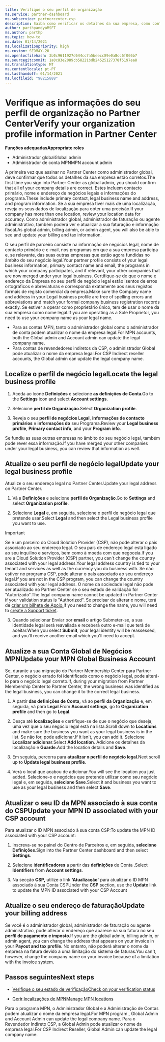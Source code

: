```yaml
---
title: Verifique o seu perfil de organização
ms.service: partner-dashboard
ms.subservice: partnercenter-csp
description: Saiba como verificar os detalhes da sua empresa, como contacto primário, endereço e informações do programa. Também pode atualizar os seus endereços legais e de faturação.
author: parthpandyaMSFT
ms.author: parthp
ms.topic: how-to
ms.date: 01/14/2021
ms.localizationpriority: high
ms.custom: SEOMAY.20
ms.openlocfilehash: 3b0c9611927d644cc7a5beecc89e0a8cc6f066b7
ms.sourcegitcommit: 1a0c83e2089cb58221bdb24525127378f5197ea8
ms.translationtype: MT
ms.contentlocale: pt-PT
ms.lasthandoff: 01/14/2021
ms.locfileid: "98215888"
---
```

# <a name="verify-your-organization-profile-information-in-partner-center"></a><span data-ttu-id="e34e2-104">Verifique as informações do seu perfil de organização no Partner Center</span><span class="sxs-lookup"><span data-stu-id="e34e2-104">Verify your organization profile information in Partner Center</span></span>

<span data-ttu-id="e34e2-105">**Funções adequadas**</span><span class="sxs-lookup"><span data-stu-id="e34e2-105">**Appropriate roles**</span></span>

- <span data-ttu-id="e34e2-106">Administrador global</span><span class="sxs-lookup"><span data-stu-id="e34e2-106">Global admin</span></span>
- <span data-ttu-id="e34e2-107">Administrador de conta MPN</span><span class="sxs-lookup"><span data-stu-id="e34e2-107">MPN account admin</span></span>

<span data-ttu-id="e34e2-108">A primeira vez que assinar no Partner Center como administrador global, deve confirmar que todos os detalhes da sua empresa estão corretos.</span><span class="sxs-lookup"><span data-stu-id="e34e2-108">The first time you sign into Partner Center as global admin, you should confirm that all of your company details are correct.</span></span> <span data-ttu-id="e34e2-109">Estes incluem contacto primário, nome e endereço de negócios legais e informações do programa.</span><span class="sxs-lookup"><span data-stu-id="e34e2-109">These include primary contact, legal business name and address, and program information.</span></span> <span data-ttu-id="e34e2-110">Se a sua empresa tiver mais de uma localização, reveja os seus dados de localização para obter uma precisão.</span><span class="sxs-lookup"><span data-stu-id="e34e2-110">If your company has more than one location, review your location data for accuracy.</span></span> <span data-ttu-id="e34e2-111">Como administrador global, administrador de faturação ou agente administrativo, também poderá ver e atualizar a sua faturação e informação fiscal.</span><span class="sxs-lookup"><span data-stu-id="e34e2-111">As global admin, billing admin, or admin agent, you will also be able to see and update your billing and tax information.</span></span>

<span data-ttu-id="e34e2-112">O seu perfil de parceiro consiste na informação de negócios legal, nome de contacto primário e e-mail, nos programas em que a sua empresa participa e, se relevante, das suas outras empresas que estão agora fundidas no âmbito do seu negócio legal.</span><span class="sxs-lookup"><span data-stu-id="e34e2-112">Your partner profile consists of your legal business information, primary contact name and email, the programs in which your company participates, and if relevant, your other companies that are now merged under your legal business.</span></span> <span data-ttu-id="e34e2-113">Certifique-se de que o nome e endereço da Empresa no seu perfil de negócio legal estão isentos de erros ortográficos e abreviaturas e corresponda exatamente aos seus registos formais de registo comercial da empresa.</span><span class="sxs-lookup"><span data-stu-id="e34e2-113">Make sure the Company name and address in your Legal business profile are free of spelling errors and abbreviations and match your formal company business registration records exactly.</span></span> <span data-ttu-id="e34e2-114">Se estiver a operar como proprietário único, tem de usar o nome da sua empresa como nome legal.</span><span class="sxs-lookup"><span data-stu-id="e34e2-114">If you are operating as a Sole Proprietor, you need to use your company name as your legal name.</span></span>

- <span data-ttu-id="e34e2-115">Para as contas MPN, tanto o administrador global como o administrador de conta podem atualizar o nome da empresa legal.</span><span class="sxs-lookup"><span data-stu-id="e34e2-115">For MPN accounts, both the Global admin and Account admin can update the legal company name.</span></span>
- <span data-ttu-id="e34e2-116">Para contas de revendedores indiretos da CSP, o administrador Global pode atualizar o nome da empresa legal.</span><span class="sxs-lookup"><span data-stu-id="e34e2-116">For CSP Indirect reseller accounts, the Global admin can update the legal company name.</span></span> 

## <a name="locate-the-legal-business-profile"></a><span data-ttu-id="e34e2-117">Localize o perfil de negócio legal</span><span class="sxs-lookup"><span data-stu-id="e34e2-117">Locate the legal business profile</span></span>

1. <span data-ttu-id="e34e2-118">Aceda ao ícone **Definições** e selecione **as definições de Conta**.</span><span class="sxs-lookup"><span data-stu-id="e34e2-118">Go to the **Settings** icon and select **Account settings**.</span></span>
 
1. <span data-ttu-id="e34e2-119">Selecione **perfil de Organização**.</span><span class="sxs-lookup"><span data-stu-id="e34e2-119">Select **Organization profile**.</span></span> 

2. <span data-ttu-id="e34e2-120">Reveja o seu **perfil de negócios Legal,** **informações de contacto primários** e **informações do** seu Programa.</span><span class="sxs-lookup"><span data-stu-id="e34e2-120">Review your **Legal business profile**, **Primary contact info**, and your **Program info**.</span></span>

<span data-ttu-id="e34e2-121">Se fundiu as suas outras empresas no âmbito do seu negócio legal, também pode rever essa informação.</span><span class="sxs-lookup"><span data-stu-id="e34e2-121">If you have merged your other companies under your legal business, you can review that information as well.</span></span> 

## <a name="update-your-legal-business-profile"></a><span data-ttu-id="e34e2-122">Atualize o seu perfil de negócio legal</span><span class="sxs-lookup"><span data-stu-id="e34e2-122">Update your legal business profile</span></span>

<span data-ttu-id="e34e2-123">Atualize o seu endereço legal no Partner Center.</span><span class="sxs-lookup"><span data-stu-id="e34e2-123">Update your legal address on Partner Center.</span></span>

1. <span data-ttu-id="e34e2-124">Vá a **Definições** e selecione **perfil de Organização**.</span><span class="sxs-lookup"><span data-stu-id="e34e2-124">Go to **Settings** and select **Organization profile**.</span></span>


2. <span data-ttu-id="e34e2-125">Selecione **Legal**  e, em seguida, selecione o perfil de negócio legal que pretende usar.</span><span class="sxs-lookup"><span data-stu-id="e34e2-125">Select **Legal**  and then select the Legal business profile you want to use.</span></span>

>[!Important]
><span data-ttu-id="e34e2-126">Se é um parceiro do Cloud Solution Provider (CSP), não pode alterar o país associado ao seu endereço legal. O seu país de endereço legal está ligado ao seu inquilino e serviços, bem como à moeda com que negoceia.</span><span class="sxs-lookup"><span data-stu-id="e34e2-126">If you are a Cloud Solution Provider (CSP) partner, you can't change the country associated with your legal address.Your legal address country is tied to your tenant and services as well as the currency you do business with.</span></span> <span data-ttu-id="e34e2-127">Se não estiver no programa CSP, pode alterar o país associado ao seu endereço legal.</span><span class="sxs-lookup"><span data-stu-id="e34e2-127">If you are not in the CSP program, you can change the country associated with your legal address.</span></span> <span data-ttu-id="e34e2-128">O nome da sociedade legal não pode ser atualizado no Partner Center se o seu estado de validação for "Autorizado".</span><span class="sxs-lookup"><span data-stu-id="e34e2-128">The legal company name cannot be updated in Partner Center if your validation status is "Authorized".</span></span> <span data-ttu-id="e34e2-129">Se precisar de alterar o nome, terá de [criar um bilhete de Apoio.](https://partner.microsoft.com/dashboard/support/servicerequests/create?stage=2&topicid=eb74583c-61b3-2124-bffc-00920e0ae772)</span><span class="sxs-lookup"><span data-stu-id="e34e2-129">If you need to change the name, you will need to [create a Support ticket](https://partner.microsoft.com/dashboard/support/servicerequests/create?stage=2&topicid=eb74583c-61b3-2124-bffc-00920e0ae772).</span></span>

3. <span data-ttu-id="e34e2-130">Quando selecionar Enviar por **email** o artigo Submeter-se, a sua identidade legal será reavaliada e receberá outro e-mail que terá de aceitar.</span><span class="sxs-lookup"><span data-stu-id="e34e2-130">When you select **Submit**, your legal identity will be reassessed, and you'll receive another email which you'll need to accept.</span></span>

## <a name="update-your-mpn-global-business-account"></a><span data-ttu-id="e34e2-131">Atualize a sua Conta Global de Negócios MPN</span><span class="sxs-lookup"><span data-stu-id="e34e2-131">Update your MPN Global Business Account</span></span>

<span data-ttu-id="e34e2-132">Se, durante a sua migração do Partner Membership Center para Partner Center, o negócio errado foi identificado como o negócio legal, pode alterá-lo para o negócio legal correto.</span><span class="sxs-lookup"><span data-stu-id="e34e2-132">If, during your migration from Partner Membership Center to Partner Center, the wrong business was identified as the legal business, you can change it to the correct legal business.</span></span>

1. <span data-ttu-id="e34e2-133">A partir **das definições de Conta,** vá ao **perfil da Organização** e, em seguida, vá para **Legal**.</span><span class="sxs-lookup"><span data-stu-id="e34e2-133">From **Account settings**, go to **Organization profile** and then go to **Legal**.</span></span>

1.  <span data-ttu-id="e34e2-134">Desça até **localizações** e certifique-se de que o negócio que deseja, uma vez que o seu negócio legal está na lista.</span><span class="sxs-lookup"><span data-stu-id="e34e2-134">Scroll down to **Locations** and make sure the business you want as your legal business is in the list.</span></span> <span data-ttu-id="e34e2-135">Se não for, pode adicionar.</span><span class="sxs-lookup"><span data-stu-id="e34e2-135">If it isn't, you can add it.</span></span> <span data-ttu-id="e34e2-136">Selecione **Localizar adicionar**.</span><span class="sxs-lookup"><span data-stu-id="e34e2-136">Select **Add location**.</span></span> <span data-ttu-id="e34e2-137">Adicione os detalhes da localização e **Guarde.**</span><span class="sxs-lookup"><span data-stu-id="e34e2-137">Add the location details and **Save**.</span></span>

2. <span data-ttu-id="e34e2-138">Em seguida, percorra para **atualizar o perfil de negócio legal**.</span><span class="sxs-lookup"><span data-stu-id="e34e2-138">Next scroll up to **Update legal business profile**.</span></span>

3. <span data-ttu-id="e34e2-139">Verá o local que acabou de adicionar.</span><span class="sxs-lookup"><span data-stu-id="e34e2-139">You will see the location you just added.</span></span> <span data-ttu-id="e34e2-140">Selecione-o e negócios que pretende utilizar como seu negócio legal e, em seguida, **selecione Save**.</span><span class="sxs-lookup"><span data-stu-id="e34e2-140">Select it and business you want to use as your legal business and then select **Save**.</span></span>

## <a name="update-your-mpn-id-associated-with-your-csp-account"></a><span data-ttu-id="e34e2-141">Atualizar o seu ID da MPN associado à sua conta do CSP</span><span class="sxs-lookup"><span data-stu-id="e34e2-141">Update your MPN ID associated with your CSP account</span></span>

<span data-ttu-id="e34e2-142">Para atualizar o ID MPN associado à sua conta CSP:</span><span class="sxs-lookup"><span data-stu-id="e34e2-142">To update the MPN ID associated with your CSP account:</span></span>

1. <span data-ttu-id="e34e2-143">Inscreva-se no painel do Centro de Parceiros e, em seguida, **selecione Definições**.</span><span class="sxs-lookup"><span data-stu-id="e34e2-143">Sign into the Partner Center dashboard and then select **Settings**.</span></span>
 
1. <span data-ttu-id="e34e2-144">Selecione **identificadores** a partir das **definições** de Conta .</span><span class="sxs-lookup"><span data-stu-id="e34e2-144">Select **Identifiers** from **Account settings**.</span></span>

1. <span data-ttu-id="e34e2-145">Na secção **CSP,** utilize o link **'Atualização'** para atualizar o ID MPN associado à sua Conta CSP</span><span class="sxs-lookup"><span data-stu-id="e34e2-145">Under the **CSP** section, use the **Update** link to update the MPN ID associated with your CSP Account</span></span> 


## <a name="update-your-billing-address"></a><span data-ttu-id="e34e2-146">Atualize o seu endereço de faturação</span><span class="sxs-lookup"><span data-stu-id="e34e2-146">Update your billing address</span></span>

<span data-ttu-id="e34e2-147">Se você é o administrador global, administrador de faturação ou agente administrativo, pode alterar o endereço que aparece na sua fatura no seu **perfil de pagamento e imposto**.</span><span class="sxs-lookup"><span data-stu-id="e34e2-147">If you are the global admin, billing admin, or admin agent, you can change the address that appears on your invoice in your **Payout and tax profile**.</span></span> <span data-ttu-id="e34e2-148">No entanto, não poderá alterar o nome da empresa na fatura devido a uma limitação do sistema de faturas.</span><span class="sxs-lookup"><span data-stu-id="e34e2-148">You can't, however, change the company name on your invoice because of a limitation with the invoice system.</span></span>

## <a name="next-steps"></a><span data-ttu-id="e34e2-149">Passos seguintes</span><span class="sxs-lookup"><span data-stu-id="e34e2-149">Next steps</span></span>


- [<span data-ttu-id="e34e2-150">Verifique o seu estado de verificação</span><span class="sxs-lookup"><span data-stu-id="e34e2-150">Check on your verification status</span></span>](verification-responses.md)
 
- [<span data-ttu-id="e34e2-151">Gerir localizações de MPN</span><span class="sxs-lookup"><span data-stu-id="e34e2-151">Manage MPN locations</span></span>](manage-locations.md)



<span data-ttu-id="e34e2-152">Para o programa MPN, o Administrador Global e a Administração de Contas podem atualizar o nome da empresa legal.</span><span class="sxs-lookup"><span data-stu-id="e34e2-152">For MPN program , Global Admin and Account Admin can update the legal company name.</span></span>
<span data-ttu-id="e34e2-153">Para o Revendedor Indireto CSP, a Global Admin pode atualizar o nome da empresa legal.</span><span class="sxs-lookup"><span data-stu-id="e34e2-153">For CSP Indirect Reseller,  Global Admin can update the legal company name.</span></span>